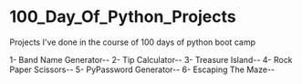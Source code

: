 # 100_Day_Of_Python_Projects
Projects I've done in the course of 100 days of python boot camp

1- Band Name Generator--
2- Tip Calculator--
3- Treasure Island--
4- Rock Paper Scissors--
5- PyPassword Generator--
6- Escaping The Maze--
